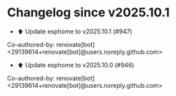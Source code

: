 # Changelog since v2025.10.1
- ⬆️ Update esphome to v2025.10.1 (#947)

Co-authored-by: renovate[bot] <29139614+renovate[bot]@users.noreply.github.com> 
- ⬆️ Update esphome to v2025.10.0 (#946)

Co-authored-by: renovate[bot] <29139614+renovate[bot]@users.noreply.github.com> 
